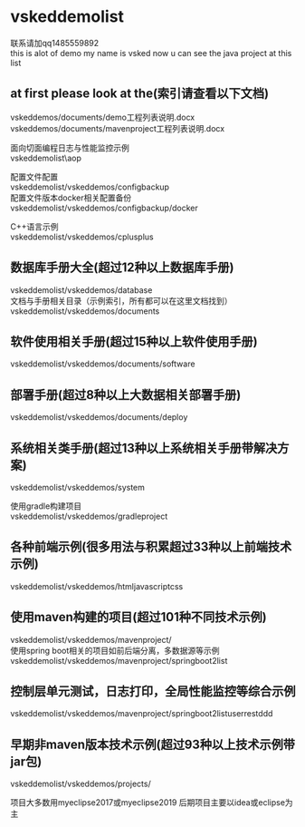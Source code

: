 # vskeddemolist

联系请加qq1485559892  
this is alot of demo my name is vsked now u can see the java   project at this list  

## at first please look at the(索引请查看以下文档)  
vskeddemos/documents/demo工程列表说明.docx  
vskeddemos/documents/mavenproject工程列表说明.docx    

面向切面编程日志与性能监控示例  
vskeddemolist\aop

配置文件配置  
vskeddemolist/vskeddemos/configbackup  
配置文件版本docker相关配置备份  
vskeddemolist/vskeddemos/configbackup/docker  

C++语言示例  
vskeddemolist/vskeddemos/cplusplus  
## 数据库手册大全(超过12种以上数据库手册)  
vskeddemolist/vskeddemos/database  
文档与手册相关目录（示例索引，所有都可以在这里文档找到）  
vskeddemolist/vskeddemos/documents  

## 软件使用相关手册(超过15种以上软件使用手册)  
vskeddemolist/vskeddemos/documents/software  
## 部署手册(超过8种以上大数据相关部署手册)  
vskeddemolist/vskeddemos/documents/deploy   
## 系统相关类手册(超过13种以上系统相关手册带解决方案)  
vskeddemolist/vskeddemos/system

使用gradle构建项目  
vskeddemolist/vskeddemos/gradleproject  
## 各种前端示例(很多用法与积累超过33种以上前端技术示例)  
vskeddemolist/vskeddemos/htmljavascriptcss  

## 使用maven构建的项目(超过101种不同技术示例)  
vskeddemolist/vskeddemos/mavenproject/  
使用spring boot相关的项目如前后端分离，多数据源等示例  
vskeddemolist/vskeddemos/mavenproject/springboot2list  
## 控制层单元测试，日志打印，全局性能监控等综合示例  
vskeddemolist/vskeddemos/mavenproject/springboot2listuserrestddd  
## 早期非maven版本技术示例(超过93种以上技术示例带jar包)  
vskeddemolist/vskeddemos/projects/  

项目大多数用myeclipse2017或myeclipse2019
后期项目主要以idea或eclipse为主  

